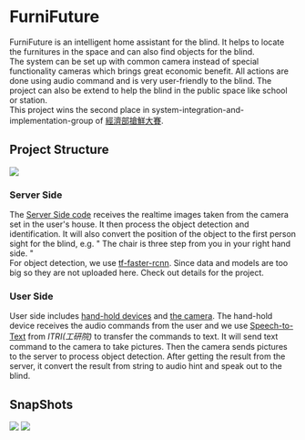 # FurniFuture
FurniFuture is an intelligent home assistant for the blind. It helps to locate the furnitures in the space and can also find objects for the blind.  
The system can be set up with common camera instead of special functionality cameras which brings great economic benefit. All actions are done using audio command and is very user-friendly to the blind. The project can also be extend to help the blind in the public space like school or station.  
This project wins the second place in system-integration-and-implementation-group of [經濟部搶鮮大賽](https://www.getfresh.org.tw/achievement_detail.aspx?No=373).  

## Project Structure
![](https://i.imgur.com/yrzosce.png)
### Server Side
The [Server Side code](https://github.com/mtbehisseste/FurniFuture/tree/master/tf-faster-rcnn) receives the realtime images taken from the camera set in the user's house. It then process the object detection and identification. It will also convert the position of the object to the first person sight for the blind, e.g. " The chair is three step from you in your right hand side. "  
For object detection, we use [tf-faster-rcnn](https://github.com/endernewton/tf-faster-rcnn). Since data and models are too big so they are not uploaded here. Check out details for the project.  
### User Side
User side includes [hand-hold devices](https://github.com/mtbehisseste/FurniFuture/tree/master/Speech) and [the camera](https://github.com/mtbehisseste/FurniFuture/tree/master/demo_computer). The hand-hold device receives the audio commands from the user and we use [Speech-to-Text](https://www.getfresh.org.tw/tdp_detail.aspx?No=288) from *ITRI(工研院)* to transfer the commands to text. It will send text command to the camera to take pictures. Then the camera sends pictures to the server to process object detection. After getting the result from the server, it convert the result from string to audio hint and speak out to the blind.  

## SnapShots
![](https://i.imgur.com/LdMj46P.jpg?1)
![](https://i.imgur.com/XP0yFTR.jpg?1)
